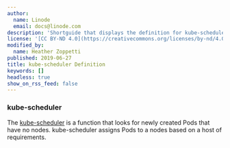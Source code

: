 ```yaml
---
author:
  name: Linode
  email: docs@linode.com
description: 'Shortguide that displays the definition for kube-scheduler.'
license: '[CC BY-ND 4.0](https://creativecommons.org/licenses/by-nd/4.0)'
modified_by:
  name: Heather Zoppetti
published: 2019-06-27
title: kube-scheduler Definition
keywords: []
headless: true
show_on_rss_feed: false
---
```


### kube-scheduler

The [kube-scheduler](https://kubernetes.io/docs/reference/command-line-tools-reference/kube-scheduler/) is a function that looks for newly created Pods that have no nodes. kube-scheduler assigns Pods to a nodes based on a host of requirements.
